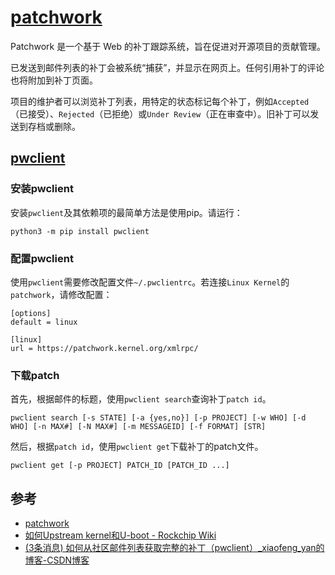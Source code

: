 [patchwork](https://github.com/getpatchwork)
============================================

Patchwork 是一个基于 Web 的补丁跟踪系统，旨在促进对开源项目的贡献管理。

已发送到邮件列表的补丁会被系统“捕获”，并显示在网页上。任何引用补丁的评论也将附加到补丁页面。

项目的维护者可以浏览补丁列表，用特定的状态标记每个补丁，例如`Accepted`（已接受）、`Rejected`（已拒绝）或`Under Review`（正在审查中）。旧补丁可以发送到存档或删除。

[pwclient](https://github.com/getpatchwork/pwclient)
----------------------------------------------------

### 安装pwclient

安装`pwclient`及其依赖项的最简单方法是使用pip。请运行：

```shell
python3 -m pip install pwclient
```

### 配置pwclient

使用`pwclient`需要修改配置文件`~/.pwclientrc`。若连接`Linux Kernel`的`patchwork`，请修改配置：

```text
[options]
default = linux

[linux]
url = https://patchwork.kernel.org/xmlrpc/
```

### 下载patch

首先，根据邮件的标题，使用`pwclient search`查询补丁`patch id`。

```shell
pwclient search [-s STATE] [-a {yes,no}] [-p PROJECT] [-w WHO] [-d WHO] [-n MAX#] [-N MAX#] [-m MESSAGEID] [-f FORMAT] [STR]
```

然后，根据`patch id`，使用`pwclient get`下载补丁的patch文件。

```shell
pwclient get [-p PROJECT] PATCH_ID [PATCH_ID ...]
```

参考
----

* [patchwork](http://jk.ozlabs.org/projects/patchwork/)
* [如何Upstream kernel和U-boot - Rockchip Wiki](http://rockchip.wikidot.com/upstream-kernel-u-boot)
* [(3条消息) 如何从社区邮件列表获取完整的补丁（pwclient）_xiaofeng_yan的博客-CSDN博客](https://blog.csdn.net/xiaofeng_yan/article/details/109343716)
